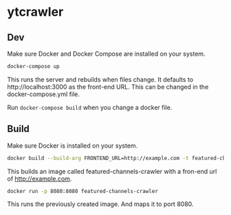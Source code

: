 # ytcrawler

## Dev

Make sure Docker and Docker Compose are installed on your system.

```bash
docker-compose up
```

This runs the server and rebuilds when files change.
It defaults to http://localhost:3000 as the front-end URL.
This can be changed in the docker-compose.yml file.

Run ```docker-compose build``` when you change a docker file.

## Build

Make sure Docker is installed on your system.

```bash
docker build --build-arg FRONTEND_URL=http://example.com -t featured-channels-crawler .
```

This builds an image called featured-channels-crawler with a fron-end url of http://example.com.

```bash
docker run -p 8080:8080 featured-channels-crawler
```

This runs the previously created image. And maps it to port 8080.